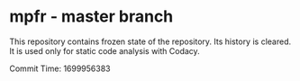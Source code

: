 # mpfr - master branch

This repository contains frozen state of the repository.
Its history is cleared. It is used only for static code
analysis with Codacy.

Commit Time: 1699956383